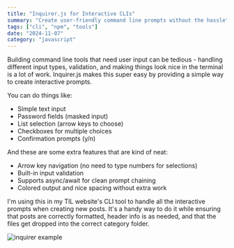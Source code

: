 ```yaml
---
title: "Inquirer.js for Interactive CLIs"
summary: "Create user-friendly command line prompts without the hassle"
tags: ["cli", "npm", "tools"]
date: "2024-11-07"
category: "javascript"
---
```


Building command line tools that need user input can be tedious - handling different input types, validation, and making things look nice in the terminal is a lot of work. Inquirer.js makes this super easy by providing a simple way to create interactive prompts.

You can do things like:

- Simple text input
- Password fields (masked input)
- List selection (arrow keys to choose)
- Checkboxes for multiple choices
- Confirmation prompts (y/n)

And these are some extra features that are kind of neat:

- Arrow key navigation (no need to type numbers for selections)
- Built-in input validation
- Supports async/await for clean prompt chaining
- Colored output and nice spacing without extra work

I'm using this in my TIL website's CLI tool to handle all the interactive prompts when creating new posts. It's a handy way to do it while ensuring that posts are correctly formatted, header info is as needed, and that the files get dropped into the correct category folder.

![inquirer example](/images/inquirer-snip.png)
